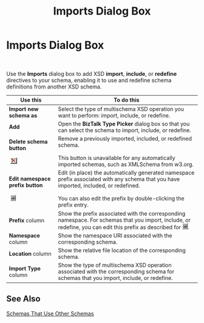 ﻿---
title: Imports Dialog Box
TOCTitle: Imports Dialog Box
ms:assetid: e4b631b1-de82-4ff2-aff9-9cc88e6ac652
ms:mtpsurl: https://msdn.microsoft.com/en-us/library/Aa561606(v=BTS.80)
ms:contentKeyID: 51533007
ms.date: 08/30/2017
mtps_version: v=BTS.80
f1_keywords:
- bts10.editor.imports
---

# Imports Dialog Box

 

Use the **Imports** dialog box to add XSD **import**, **include**, or **redefine** directives to your schema, enabling it to use and redefine schema definitions from another XSD schema.

<table>
<thead>
<tr class="header">
<th>Use this</th>
<th>To do this</th>
</tr>
</thead>
<tbody>
<tr class="odd">
<td><strong>Import new schema as</strong></td>
<td>Select the type of multischema XSD operation you want to perform: import, include, or redefine.</td>
</tr>
<tr class="even">
<td><strong>Add</strong></td>
<td>Open the <strong>BizTalk Type Picker</strong> dialog box so that you can select the schema to import, include, or redefine.</td>
</tr>
<tr class="odd">
<td><strong>Delete schema button</strong><br />
<br />
 <img src="images/Aa561606.4bd6c6e7-93bf-4cdd-b1b2-8bd460a48dd9(BTS.80).jpeg" /></td>
<td>Remove a previously imported, included, or redefined schema.<br />
<br />
This button is unavailable for any automatically imported schemas, such as XMLSchema from w3.org.</td>
</tr>
<tr class="even">
<td><strong>Edit namespace prefix button</strong><br />
<br />
 <img src="images/Aa561606.b88dbfbf-1547-4bdf-9d0b-3d9d55ae4fe2(BTS.80).jpeg" /></td>
<td>Edit (in place) the automatically generated namespace prefix associated with any schema that you have imported, included, or redefined.<br />
<br />
You can also edit the prefix by double-clicking the prefix entry.</td>
</tr>
<tr class="odd">
<td><strong>Prefix</strong> column</td>
<td>Show the prefix associated with the corresponding namespace. For schemas that you import, include, or redefine, you can edit this prefix as described for <img src="images/Aa561606.b88dbfbf-1547-4bdf-9d0b-3d9d55ae4fe2(BTS.80).jpeg" />.</td>
</tr>
<tr class="even">
<td><strong>Namespace</strong> column</td>
<td>Show the namespace URI associated with the corresponding schema.</td>
</tr>
<tr class="odd">
<td><strong>Location</strong> column</td>
<td>Show the relative file location of the corresponding schema.</td>
</tr>
<tr class="even">
<td><strong>Import Type</strong> column</td>
<td>Show the type of multischema XSD operation associated with the corresponding schema for schemas that you import, include, or redefine.</td>
</tr>
</tbody>
</table>


## See Also

[Schemas That Use Other Schemas](https://msdn.microsoft.com/library/aa546766\(v=bts.80\))

